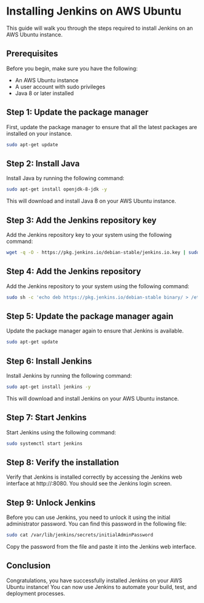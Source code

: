 # Installing Jenkins on AWS Ubuntu
This guide will walk you through the steps required to install Jenkins on an AWS Ubuntu instance.

## Prerequisites
Before you begin, make sure you have the following:

- An AWS Ubuntu instance
- A user account with sudo privileges
- Java 8 or later installed
## Step 1: Update the package manager
First, update the package manager to ensure that all the latest packages are installed on your instance.
```bash
sudo apt-get update
```
## Step 2: Install Java
Install Java by running the following command:
```bash
sudo apt-get install openjdk-8-jdk -y
```
This will download and install Java 8 on your AWS Ubuntu instance.

## Step 3: Add the Jenkins repository key
Add the Jenkins repository key to your system using the following command:
```bash
wget -q -O - https://pkg.jenkins.io/debian-stable/jenkins.io.key | sudo apt-key add -
```
## Step 4: Add the Jenkins repository
Add the Jenkins repository to your system using the following command:
```bash
sudo sh -c 'echo deb https://pkg.jenkins.io/debian-stable binary/ > /etc/apt/sources.list.d/jenkins.list'
```
## Step 5: Update the package manager again
Update the package manager again to ensure that Jenkins is available.
```bash
sudo apt-get update
```
## Step 6: Install Jenkins
Install Jenkins by running the following command:
```bash
sudo apt-get install jenkins -y
```
This will download and install Jenkins on your AWS Ubuntu instance.

## Step 7: Start Jenkins
Start Jenkins using the following command:
```bash
sudo systemctl start jenkins
```
## Step 8: Verify the installation
Verify that Jenkins is installed correctly by accessing the Jenkins web interface at http://<your-server-ip>:8080. You should see the Jenkins login screen.

## Step 9: Unlock Jenkins
Before you can use Jenkins, you need to unlock it using the initial administrator password. You can find this password in the following file:
```bash
sudo cat /var/lib/jenkins/secrets/initialAdminPassword
```
Copy the password from the file and paste it into the Jenkins web interface.

## Conclusion
Congratulations, you have successfully installed Jenkins on your AWS Ubuntu instance! You can now use Jenkins to automate your build, test, and deployment processes.